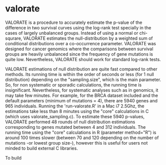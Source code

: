 # valorate
VALORATE is a procedure to accurately estimate the p-value of the difference in two survival curves using the log-rank test specially in the cases of largely unbalanced groups. Instead of using a normal or chi-squrare, VALORATE estimates the null-distribution by a weighted sum of conditional distributions over a co-occurrence parameter. VALORATE was designed for cancer genomics where the comparisons between survival groups are heavily unbalanced since the frequency of gene mutations is quite low. Nevertheless, VALORATE should work for standard log-rank tests.

VALORATE estimations of null distribution are quite fast compared to other methods. Its running time is within the order of seconds or less (for 1 null distribution) depending on the "sampling.size", which is the main parameter. So, for non systematic or sporadic calculations, the running time is insignificant. Nevertheless, for systematic analyses such as in genomics, it may take few minutes. For example, for the BRCA dataset included and the default parameters (minimum of mutations = 4), there are 5940 genes and 965 individuals. Running the 'run-valorate.R' in a Mac i7 2.5Ghz, the estimations take less than 8 minutes using the "core" calculations in C (which uses valorate_sampling.c). To estimate these 5940 p-values, VALORATE performed 48 rounds of null distribution estimations corresponding to genes mutated between 4 and 312 individuals. The running time using the "core" calculations in R (parameter method="R") is around 100 times slower (between 70 and 120 depending on the number of mutations -or lowest group size-), however this is useful for users not minded to build external C libraries.

To build
